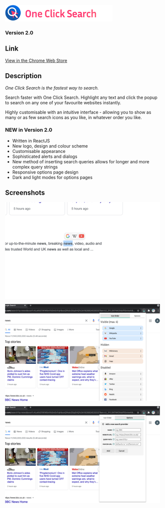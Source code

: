 <img alt="One Click Search logo and title" title="One Click Search logo and title" src="src/icons/icon_text.png" width="350"> 

### Version 2.0

## Link
<a target="_blank" href="https://chrome.google.com/webstore/detail/one-click-search/eaafadnjnjkpfeoghedeoadlnebaccbg/">View in the Chrome Web Store</a>

## Description
*One Click Search is the fastest way to search.*

Search faster with One Click Search. Highlight any text and click the popup to search on any one of your favourite websites instantly.

Highly customisable with an intuitive interface - allowing you to show as many or as few search icons as you like, in whatever order you like. 

### NEW in Version 2.0
- Written in ReactJS
- New logo, design and colour scheme
- Customisable appearance
- Sophisticated alerts and dialogs 
- New method of inserting search queries allows for longer and more complex query strings
- Responsive options page design
- Dark and light modes for options pages

## Screenshots

<kbd><img src="/screenshots/screenshot1.png" width="800"></kbd>

<kbd><img src="/screenshots/screenshot2.png" width="800"></kbd>

<kbd><img src="/screenshots/screenshot3.png" width="800"></kbd>


